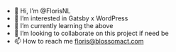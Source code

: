 - 👋 Hi, I’m @FlorisNL
- 👀 I’m interested in Gatsby x WordPress
- 🌱 I’m currently learning the above
- 💞️ I’m looking to collaborate on this project if need be
- 📫 How to reach me floris@blossomact.com
